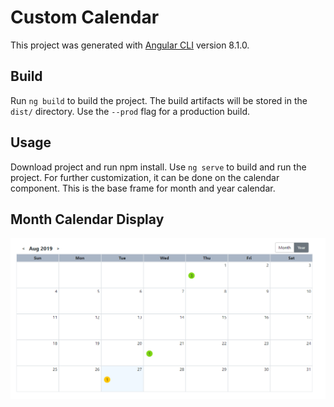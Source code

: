 # Custom Calendar

This project was generated with [Angular CLI](https://github.com/angular/angular-cli) version 8.1.0.

## Build

Run `ng build` to build the project. The build artifacts will be stored in the `dist/` directory. Use the `--prod` flag for a production build.

## Usage

Download project and run npm install. Use `ng serve` to build and run the project. For further customization, it can be done on the calendar component. This is the base frame for month and year calendar.

## Month Calendar Display

![Month Calendar](https://github.com/JoabChua/angular-custom-calendar/blob/master/month-cal.png)
